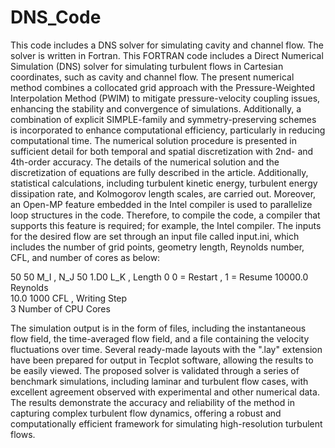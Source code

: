 # DNS_Code
This code includes a DNS solver for simulating cavity and channel flow. The solver is written in Fortran. 
This FORTRAN code includes a Direct Numerical Simulation (DNS) solver for simulating turbulent flows in Cartesian coordinates, such as cavity and channel flow. 
The present numerical method combines a collocated grid approach with the Pressure-Weighted Interpolation Method (PWIM) to mitigate pressure-velocity coupling issues, enhancing the stability and convergence of simulations. Additionally, a combination of explicit SIMPLE-family and symmetry-preserving schemes is incorporated to enhance computational efficiency, particularly in reducing computational time. 
The numerical solution procedure is presented in sufficient detail for both temporal and spatial discretization with 2nd- and 4th-order accuracy. The details of the numerical solution and the discretization of equations are fully described in the article. 
Additionally, statistical calculations, including turbulent kinetic energy, turbulent energy dissipation rate, and Kolmogorov length scales, are carried out.
Moreover, an Open-MP feature embedded in the Intel compiler is used to parallelize loop structures in the code. Therefore, to compile the code, a compiler that supports this feature is required;  for example, the Intel compiler.
The inputs for the desired flow are set through an input file called input.ini, which includes the number of grid points, geometry length, Reynolds number, CFL, and number of cores as below:

50      50         M_I  ,  N_J
50      1.D0       L_K  ,  Length
0                  0 = Restart  , 1 = Resume
10000.0            Reynolds  
10.0    1000       CFL   ,  Writing Step          
3                  Number of CPU Cores

The simulation output is in the form of files, including the instantaneous flow field, the time-averaged flow field, and a file containing the velocity fluctuations over time. 
Several ready-made layouts with the ".lay" extension have been prepared for output in Tecplot software, allowing the results to be easily viewed.
The proposed solver is validated through a series of benchmark simulations, including laminar and turbulent flow cases, with excellent agreement observed with experimental and other numerical data. The results demonstrate the accuracy and reliability of the method in capturing complex turbulent flow dynamics, offering a robust and computationally efficient framework for simulating high-resolution turbulent flows.
